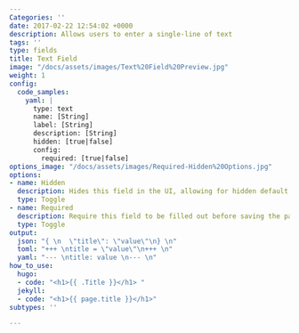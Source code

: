 ```yaml
---
Categories: ''
date: 2017-02-22 12:54:02 +0000
description: Allows users to enter a single-line of text
tags: ''
type: fields
title: Text Field
image: "/docs/assets/images/Text%20Field%20Preview.jpg"
weight: 1
config:
  code_samples:
    yaml: |
      type: text
      name: [String]
      label: [String]
      description: [String]
      hidden: [true|false]
      config:
        required: [true|false]
options_image: "/docs/assets/images/Required-Hidden%20Options.jpg"
options:
- name: Hidden
  description: Hides this field in the UI, allowing for hidden default values.
  type: Toggle
- name: Required
  description: Require this field to be filled out before saving the page.
  type: Toggle
output:
  json: "{ \n  \"title\": \"value\"\n} \n"
  toml: "+++ \ntitle = \"value\"\n+++ \n"
  yaml: "--- \ntitle: value \n--- \n"
how_to_use:
  hugo:
  - code: "<h1>{{ .Title }}</h1> "
  jekyll:
  - code: "<h1>{{ page.title }}</h1>"
subtypes: ''

---
```

